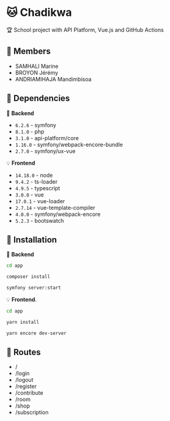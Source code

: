 # 🐱 Chadikwa
🏆 School project with API Platform, Vue.js and GitHub Actions

## 👥 Members
- SAMHALI Marine
- BROYON Jérémy
- ANDRIAMIHAJA Mandimbisoa 
## 🛒 Dependencies

🔌 **Backend**
- ```6.2.6``` - symfony                           
- ```8.1.0``` - php                               
- ```3.1.0``` - api-platform/core                            
- ```1.16.0``` - symfony/webpack-encore-bundle     
- ```2.7.0``` - symfony/ux-vue

💡 **Frontend**
- ```14.18.0``` - node                              
- ```9.4.2``` - ts-loader                         
- ```4.9.5``` - typescript                        
- ```3.0.0``` - vue                               
- ```17.0.1``` - vue-loader                        
- ```2.7.14``` - vue-template-compiler             
- ```4.0.0``` - symfony/webpack-encore    
- ```5.2.3``` - bootswatch        

## 💽 Installation

🔌 **Backend**
```bash
cd app
```
```bash
composer install
```
```bash
symfony server:start
```

💡 **Frontend**.
```bash
cd app
```
```bash
yarn install
```
```bash
yarn encore dev-server
```

## 🌈 Routes

- /
- /login
- /logout
- /register
- /contribute
- /room
- /shop
- /subscription
